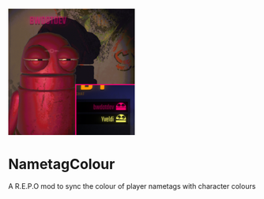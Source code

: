 ![](icon.png)

# NametagColour
A R.E.P.O mod to sync the colour of player nametags with character colours
